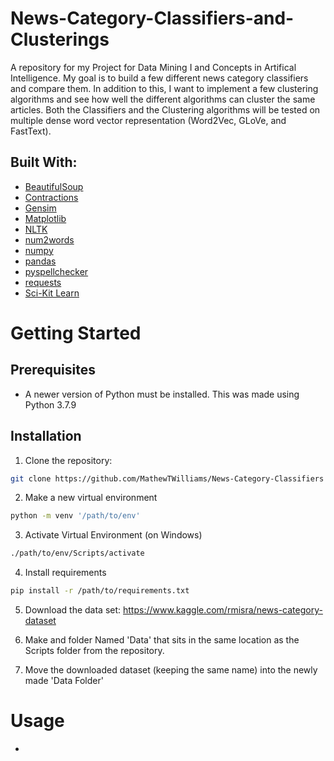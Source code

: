 # News-Category-Classifiers-and-Clusterings
A repository for my Project for Data Mining I and Concepts in Artifical Intelligence. My goal is to build a few different news category classifiers and compare them. In addition to this, I want to implement a few clustering algorithms and see how well the different algorithms can cluster the same articles. Both the Classifiers and the Clustering algorithms will be tested on multiple dense word vector representation (Word2Vec, GLoVe, and FastText). 


## Built With: 
- [BeautifulSoup](https://www.crummy.com/software/BeautifulSoup/bs4/doc/)
- [Contractions](https://github.com/kootenpv/contractions)
- [Gensim](https://radimrehurek.com/gensim/)
- [Matplotlib](https://matplotlib.org/)
- [NLTK](https://www.nltk.org/)
- [num2words](https://github.com/savoirfairelinux/num2words)
- [numpy](https://numpy.org/)
- [pandas](https://pandas.pydata.org/)
- [pyspellchecker](https://github.com/barrust/pyspellchecker)
- [requests](https://docs.python-requests.org/en/latest/)
- [Sci-Kit Learn](https://scikit-learn.org/stable/)

# Getting Started

## Prerequisites
- A newer version of Python must be installed. This was made using Python 3.7.9

## Installation
1. Clone the repository: 
```sh
git clone https://github.com/MathewTWilliams/News-Category-Classifiers
```
2. Make a new virtual environment
```sh
python -m venv '/path/to/env'
```
3. Activate Virtual Environment (on Windows)
```sh
./path/to/env/Scripts/activate
```

4. Install requirements
```sh
pip install -r /path/to/requirements.txt
```
5. Download the data set: https://www.kaggle.com/rmisra/news-category-dataset

6. Make and folder Named 'Data' that sits in the same location as the Scripts folder from the repository.

7. Move the downloaded dataset (keeping the same name) into the newly made 'Data Folder'

# Usage
- 
